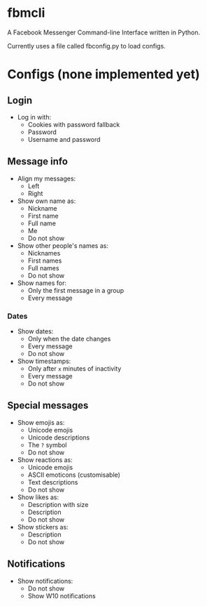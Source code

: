# fbmcli
A Facebook Messenger Command-line Interface written in Python.

Currently uses a file called fbconfig.py to load configs.

# Configs (none implemented yet)
## Login
* Log in with:
    * Cookies with password fallback
    * Password
    * Username and password
## Message info
* Align my messages:
    * Left
    * Right
* Show own name as:
    * Nickname
    * First name
    * Full name
    * Me
    * Do not show
* Show other people's names as:
    * Nicknames
    * First names
    * Full names
    * Do not show
* Show names for:
    * Only the first message in a group
    * Every message
### Dates
* Show dates:
    * Only when the date changes
    * Every message
    * Do not show
* Show timestamps:
    * Only after `x` minutes of inactivity
    * Every message
    * Do not show
## Special messages
* Show emojis as:
    * Unicode emojis
    * Unicode descriptions
    * The `?` symbol
    * Do not show
* Show reactions as:
    * Unicode emojis
    * ASCII emoticons (customisable)
    * Text descriptions
    * Do not show
* Show likes as:
    * Description with size
    * Description
    * Do not show
* Show stickers as:
    * Description
    * Do not show
## Notifications
* Show notifications:
    * Do not show
    * Show W10 notifications
